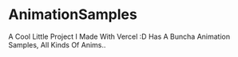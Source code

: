 # AnimationSamples
A Cool Little Project I Made With Vercel :D Has A Buncha Animation Samples, All Kinds Of Anims.. 
